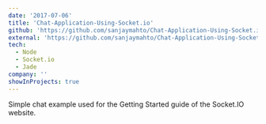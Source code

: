 ```yaml
---
date: '2017-07-06'
title: 'Chat-Application-Using-Socket.io'
github: 'https://github.com/sanjaymahto/Chat-Application-Using-Socket.io'
external: 'https://github.com/sanjaymahto/Chat-Application-Using-Socket.io'
tech:
  - Node
  - Socket.io
  - Jade
company: ''
showInProjects: true
---
```


Simple chat example used for the Getting Started guide of the Socket.IO website.
